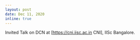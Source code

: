 ```yaml
---
layout: post
date: Dec 11, 2020
inline: true
---
```


Invited Talk on DCN at [https://cni.iisc.ac.in CNI], IISc Bangalore.
